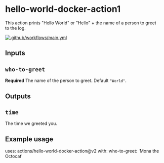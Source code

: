 # hello-world-docker-action1

This action prints "Hello World" or "Hello" + the name of a person to greet to the log.

[![.github/workflows/main.yml](https://github.com/geovanams/hello-world-docker-action1/actions/workflows/main.yml/badge.svg)](https://github.com/geovanams/hello-world-docker-action1/actions/workflows/main.yml)

## Inputs

## `who-to-greet`

**Required** The name of the person to greet. Default `"World"`.

## Outputs

## `time`

The time we greeted you.

## Example usage

uses: actions/hello-world-docker-action@v2
with:
  who-to-greet: 'Mona the Octocat'
